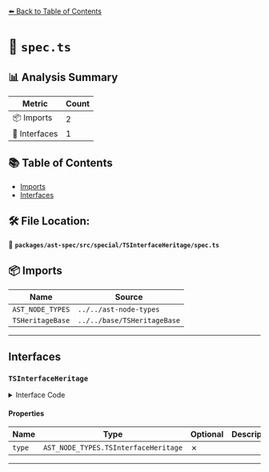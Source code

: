 [⬅️ Back to Table of Contents](../../../../../index.md)

# 📄 `spec.ts`

## 📊 Analysis Summary

| Metric | Count |
|--------|-------|
| 📦 Imports | 2 |
| 📐 Interfaces | 1 |

## 📚 Table of Contents

- [Imports](#imports)
- [Interfaces](#interfaces)

## 🛠️ File Location:
📂 **`packages/ast-spec/src/special/TSInterfaceHeritage/spec.ts`**

## 📦 Imports

| Name | Source |
|------|--------|
| `AST_NODE_TYPES` | `../../ast-node-types` |
| `TSHeritageBase` | `../../base/TSHeritageBase` |


---

## Interfaces

### `TSInterfaceHeritage`

<details><summary>Interface Code</summary>

```ts
export interface TSInterfaceHeritage extends TSHeritageBase {
  type: AST_NODE_TYPES.TSInterfaceHeritage;
}
```
</details>

#### Properties

| Name | Type | Optional | Description |
|------|------|----------|-------------|
| `type` | `AST_NODE_TYPES.TSInterfaceHeritage` | ✗ |  |


---